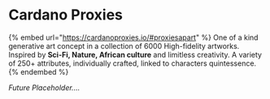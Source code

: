 # Cardano Proxies

{% embed url="https://cardanoproxies.io/#proxiesapart" %}
One of a kind generative art concept in a collection of 6000 High-fidelity artworks. Inspired by **Sci-Fi, Nature, African culture** and limitless creativity. A variety of 250+ attributes, individually crafted, linked to characters quintessence.
{% endembed %}

_Future Placeholder...._

